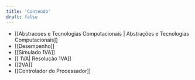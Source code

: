 ```yaml
---
title: 'Conteúdo'
draft: false
---
```


- [[Abstracoes e Tecnologias Computacionais | Abstrações e Tecnologias Computacionais]]
- [[Desempenho]]
- [[Simulado 1VA]]
- [[ 1VA| Resolução 1VA]]
- [[2VA]]
- [[Controlador do Processador]]
